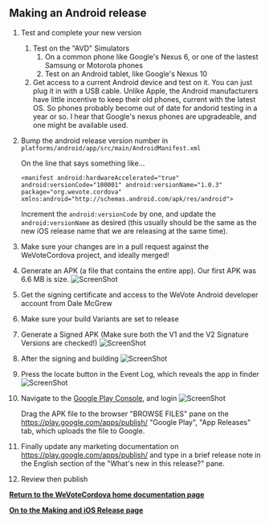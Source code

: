 ## Making an Android release

1. Test and complete your new version
    1. Test on the "AVD" Simulators
        1. On a common phone like Google's Nexus 6, or one of the lastest Samsung or Motorola phones
        1. Test on an Android tablet, like Google's Nexus 10
    1. Get access to a current Android device and test on it.  You can just plug it in with a USB cable.  Unlike Apple, the Android 
    manufacturers have little incentive to keep their old phones, current with the latest OS.  So phones probably become out of date 
    for andorid testing in a year or so.  I hear that Google's nexus phones are upgradeable, and one might be available used.

1. Bump the android release version number in ```platforms/android/app/src/main/AndroidManifest.xml```

   On the line that says something like...
   
   ```<manifest android:hardwareAccelerated="true" android:versionCode="100001" android:versionName="1.0.3" package="org.wevote.cordova" xmlns:android="http://schemas.android.com/apk/res/android">```
   
   Increment the `android:versionCode` by one, and update the `android:versionName` as desired (this usually should be the same
    as the new iOS release name that we are releasing at the same time).

1. Make sure your changes are in a pull request against the WeVoteCordova project, and ideally merged!

1. Generate an APK (a file that contains the entire app).  Our first APK was 6.6 MB is size.
![ScreenShot](images/AndroidReleaseGenerateSignedAPK.png)

1. Get the signing certificate and access to the WeVote Android developer account from Dale McGrew

1. Make sure your build Variants are set to release
1. Generate a Signed APK (Make sure both the V1 and the V2 Signature Versions are checked!)
![ScreenShot](images/AndroidReleaseGenerateAPKDialog.png)

1. After the signing and building 
![ScreenShot](images/AndroidReleaseLocation.png)

1. Press the locate button in the Event Log, which reveals the app in finder
![ScreenShot](images/AndroidReleaseReveal.png)

1. Navigate to the [Google Play Console](https://play.google.com/apps/publish/?account=5667543967745776856#AppListPlace), 
and login
![ScreenShot](images/AndroidReleasePlayGoogleCom.png)
    
    Drag the APK file to the browser "BROWSE FILES" pane on the https://play.google.com/apps/publish/  "Google Play", "App Releases" tab, which uploads the file to Google.

1. Finally update any marketing documentation on https://play.google.com/apps/publish/ and type in a brief release note
in the English section of the "What's new in this release?" pane.

1. Review then publish

**[Return to the WeVoteCordova home documentation page ](/README.md)**

**[On to the Making and iOS Release page](MakingAniOSrelease.md)**